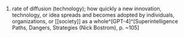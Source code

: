 1. rate of diffusion (technology); how quickly a new innovation, technology, or idea spreads and becomes adopted by individuals, organizations, or [[society]] as a whole^[GPT-4]^[Superintelligence Paths, Dangers, Strategies (Nick Bostrom), p. ~105]